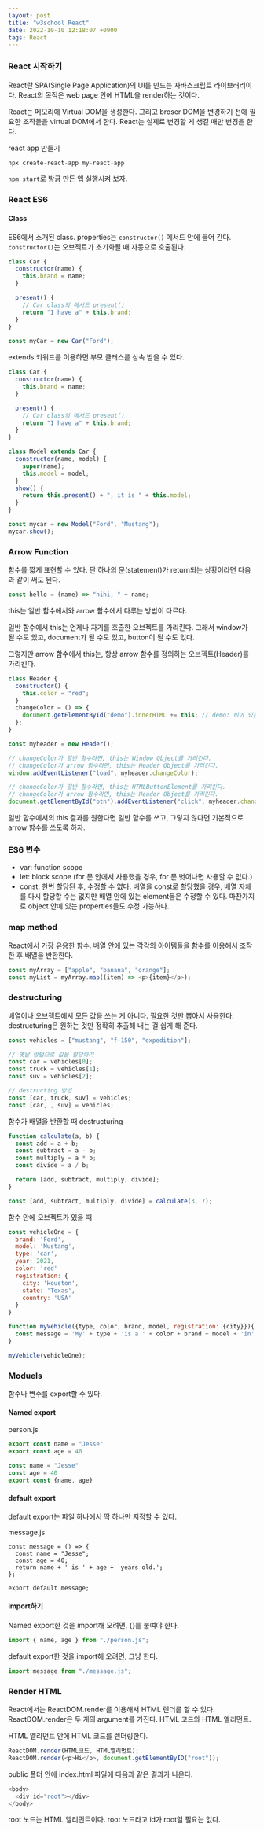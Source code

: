 ```yaml
---
layout: post
title: "w3school React"
date: 2022-10-10 12:18:07 +0900
tags: React
---
```


### React 시작하기

React란 SPA(Single Page Application)의 UI를 만드는 자바스크립트 라이브러리이다. React의 목적은 web page 안에 HTML을 render하는 것이다.

React는 메모리에 Virtual DOM을 생성한다. 그리고 broser DOM을 변경하기 전에 필요한 조작들을 virtual DOM에서 한다. React는 실제로 변경할 게 생길 때만 변경을 한다.

react app 만들기

```js
npx create-react-app my-react-app
```

`npm start`로 방금 만든 앱 실행시켜 보자.

### React ES6

#### Class

ES6에서 소개된 class. properties는 `constructor()` 메서드 안에 들어 간다. `constructor()`는 오브젝트가 초기화될 때 자동으로 호출된다.

```js
class Car {
  constructor(name) {
    this.brand = name;
  }

  present() {
    // Car class의 메서드 present()
    return "I have a" + this.brand;
  }
}

const myCar = new Car("Ford");
```

extends 키워드를 이용하면 부모 클래스를 상속 받을 수 있다.

```js
class Car {
  constructor(name) {
    this.brand = name;
  }

  present() {
    // Car class의 메서드 present()
    return "I have a" + this.brand;
  }
}

class Model extends Car {
  constructor(name, model) {
    super(name);
    this.model = model;
  }
  show() {
    return this.present() + ", it is " + this.model;
  }
}

const mycar = new Model("Ford", "Mustang");
mycar.show();
```

### Arrow Function

함수를 짧게 표현할 수 있다. 단 하나의 문(statement)가 return되는 상황이라면 다음과 같이 써도 된다.

```js
const hello = (name) => "hihi, " + name;
```

this는 일반 함수에서와 arrow 함수에서 다루는 방법이 다르다.

일반 함수에서 this는 언제나 자기를 호출한 오브젝트를 가리킨다. 그래서 window가 될 수도 있고, document가 될 수도 있고, button이 될 수도 있다.

그렇지만 arrow 함수에서 this는, 항상 arrow 함수를 정의하는 오브젝트(Header)를 가리킨다.

```js
class Header {
  constructor() {
    this.color = "red";
  }
  changeColor = () => {
    document.getElementById("demo").innerHTML += this; // demo: 비어 있는 <p> element
  };
}

const myheader = new Header();

// changeColor가 일반 함수라면, this는 Window Object를 가리킨다.
// changeColor가 arrow 함수라면, this는 Header Object를 가리킨다.
window.addEventListener("load", myheader.changeColor);

// changeColor가 일반 함수라면, this는 HTMLButtonElement를 가리킨다.
// changeColor가 arrow 함수라면, this는 Header Object를 가리킨다.
document.getElementById("btn").addEventListener("click", myheader.changeColor);
```

일반 함수에서의 this 결과를 원한다면 일반 함수를 쓰고, 그렇지 않다면 기본적으로 arrow 함수를 쓰도록 하자.

### ES6 변수

- var: function scope
- let: block scope (for 문 안에서 사용했을 경우, for 문 벗어나면 사용할 수 없다.)
- const: 한번 할당된 후, 수정할 수 없다. 배열을 const로 할당했을 경우, 배열 자체를 다시 할당할 수는 없지만 배열 안에 있는 element들은 수정할 수 있다. 마찬가지로 object 안에 있는 properties들도 수정 가능하다.

### map method

React에서 가장 유용한 함수. 배열 안에 있는 각각의 아이템들을 함수를 이용해서 조작한 후 배열을 반환한다.

```js
const myArray = ["apple", "banana", "orange"];
const myList = myArray.map((item) => <p>{item}</p>);
```

### destructuring

배열이나 오브젝트에서 모든 값을 쓰는 게 아니다. 필요한 것만 뽑아서 사용한다. destructuring은 원하는 것만 정확히 추출해 내는 걸 쉽게 해 준다.

```js
const vehicles = ["mustang", "f-150", "expedition"];

// 옛날 방법으로 값을 할당하기
const car = vehicles[0];
const truck = vehicles[1];
const suv = vehicles[2];

// destructing 방법
const [car, truck, suv] = vehicles;
const [car, , suv] = vehicles;
```

함수가 배열을 반환할 때 destructuring

```js
function calculate(a, b) {
  const add = a + b;
  const subtract = a - b;
  const multiply = a * b;
  const divide = a / b;

  return [add, subtract, multiply, divide];
}

const [add, subtract, multiply, divide] = calculate(3, 7);
```

함수 안에 오브젝트가 있을 때

```js
const vehicleOne = {
  brand: 'Ford',
  model: 'Mustang',
  type: 'car',
  year: 2021,
  color: 'red'
  registration: {
    city: 'Houston',
    state: 'Texas',
    country: 'USA'
  }
}

function myVehicle({type, color, brand, model, registration: {city}}){
  const message = 'My' + type + 'is a ' + color + brand + model + 'in' + city;
}

myVehicle(vehicleOne);
```

### Moduels

함수나 변수를 export할 수 있다.

#### Named export

person.js

```js
export const name = "Jesse"
export const age = 40

const name = "Jesse"
const age = 40
export const {name, age}

```

#### default export

default export는 파일 하나에서 딱 하나만 지정할 수 있다.

message.js

```JS
const message = () => {
  const name = "Jesse";
  const age = 40;
  return name + ' is ' + age + 'years old.';
};

export default message;
```

#### import하기

Named export한 것을 import해 오려면, {}를 붙여야 한다.

```js
import { name, age } from "./person.js";
```

default export한 것을 import해 오려면, 그냥 한다.

```js
import message from "./message.js";
```

### Render HTML

React에서는 ReactDOM.render를 이용해서 HTML 렌더를 할 수 있다. ReactDOM.render은 두 개의 argument를 가진다. HTML 코드와 HTML 엘리먼트.

HTML 엘리먼트 안에 HTML 코드를 렌더링한다.

```js
ReactDOM.render(HTML코드, HTML엘리먼트);
ReactDOM.render(<p>Hi</p>, document.getElementByID("root"));
```

public 폴더 안에 index.html 파일에 다음과 같은 결과가 나온다.

```js
<body>
  <div id="root"></div>
</body>
```

root 노드는 HTML 엘리먼트이다. root 노드라고 id가 root일 필요는 없다.
